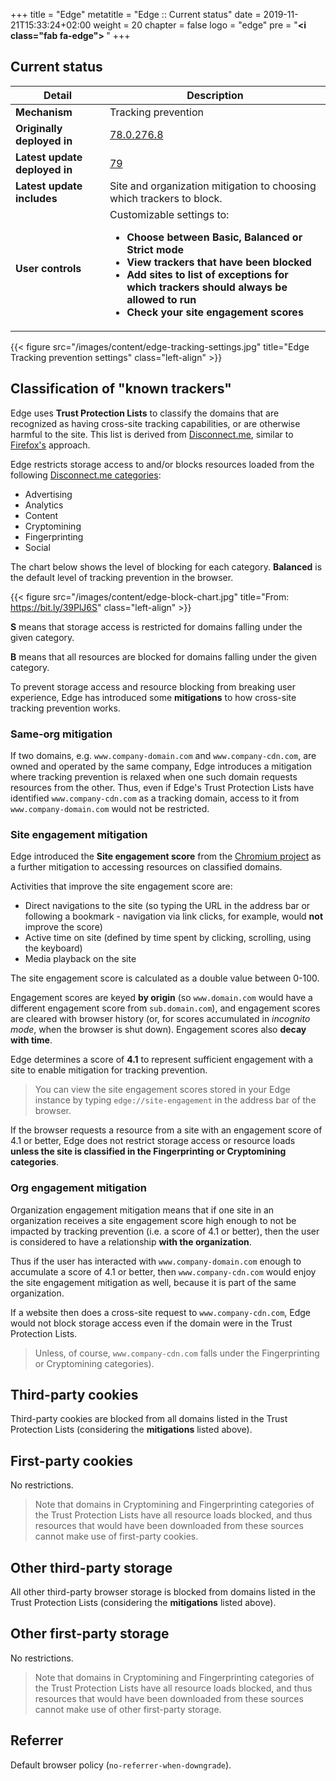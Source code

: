 +++
title = "Edge"
metatitle = "Edge :: Current status"
date = 2019-11-21T15:33:24+02:00
weight = 20
chapter = false
logo = "edge"
pre = "<b><i class=\"fab fa-edge\"></i> </b>"
+++
## Current status

| Detail                          | Description                                                  |
| ----------------------------- | ------------------------------------------------------------ |
| **Mechanism**                 | Tracking prevention                                          |
| **Originally deployed in**    | [78.0.276.8](https://www.microsoftedgeinsider.com/en-us/welcome/update?channel=beta&version=78.0.276.8)                                                     |
| **Latest update deployed in** | [79](https://blogs.windows.com/msedgedev/2019/12/03/improving-tracking-prevention-microsoft-edge-79/) |
| **Latest update includes** | Site and organization mitigation to choosing which trackers to block. |
| **User controls** | Customizable settings to: <ul><li>**Choose between Basic, Balanced or Strict mode**</li><li>**View trackers that have been blocked**</li><li>**Add sites to list of exceptions for which trackers should always be allowed to run**</li><li>**Check your site engagement scores**</li></ul> |

{{< figure src="/images/content/edge-tracking-settings.jpg" title="Edge Tracking prevention settings" class="left-align" >}}

## Classification of "known trackers"

Edge uses **Trust Protection Lists** to classify the domains that are recognized as having cross-site tracking capabilities, or are otherwise harmful to the site. This list is derived from [Disconnect.me](https://disconnect.me/trackerprotection), similar to [Firefox's](/firefox/) approach.

Edge restricts storage access to and/or blocks resources loaded from the following [Disconnect.me categories](https://disconnect.me/trackerprotection#categories-of-trackers):

* Advertising
* Analytics
* Content
* Cryptomining
* Fingerprinting
* Social

The chart below shows the level of blocking for each category. **Balanced** is the default level of tracking prevention in the browser.

{{< figure src="/images/content/edge-block-chart.jpg" title="From: https://bit.ly/39PlJ6S" class="left-align" >}}

**S** means that storage access is restricted for domains falling under the given category. 

**B** means that all resources are blocked for domains falling under the given category. 

To prevent storage access and resource blocking from breaking user experience, Edge has introduced some **mitigations** to how cross-site tracking prevention works.

### Same-org mitigation

If two domains, e.g. `www.company-domain.com` and `www.company-cdn.com`, are owned and operated by the same company, Edge introduces a mitigation where tracking prevention is relaxed when one such domain requests resources from the other. Thus, even if Edge's Trust Protection Lists have identified `www.company-cdn.com` as a tracking domain, access to it from `www.company-domain.com` would not be restricted.

### Site engagement mitigation

Edge introduced the **Site engagement score** from the [Chromium project](https://www.chromium.org/developers/design-documents/site-engagement) as a further mitigation to accessing resources on classified domains.

Activities that improve the site engagement score are:

* Direct navigations to the site (so typing the URL in the address bar or following a bookmark - navigation via link clicks, for example, would **not** improve the score)
* Active time on site (defined by time spent by clicking, scrolling, using the keyboard)
* Media playback on the site

The site engagement score is calculated as a double value between 0-100. 

Engagement scores are keyed **by origin** (so `www.domain.com` would have a different engagement score from `sub.domain.com`), and engagement scores are cleared with browser history (or, for scores accumulated in *incognito mode*, when the browser is shut down). Engagement scores also **decay with time**.

Edge determines a score of **4.1** to represent sufficient engagement with a site to enable mitigation for tracking prevention. 

>  You can view the site engagement scores stored in your Edge instance by typing `edge://site-engagement` in the address bar of the browser.

If the browser requests a resource from a site with an engagement score of 4.1 or better, Edge does not restrict storage access or resource loads **unless the site is classified in the Fingerprinting or Cryptomining categories**. 

### Org engagement mitigation

Organization engagement mitigation means that if one site in an organization receives a site engagement score high enough to not be impacted by tracking prevention (i.e. a score of 4.1 or better), then the user is considered to have a relationship **with the organization**.

Thus if the user has interacted with `www.company-domain.com` enough to accumulate a score of 4.1 or better, then `www.company-cdn.com` would enjoy the site engagement mitigation as well, because it is part of the same organization.

If a website then does a cross-site request to `www.company-cdn.com`, Edge would not block storage access even if the domain were in the Trust Protection Lists.

> Unless, of course, `www.company-cdn.com` falls under the Fingerprinting or Cryptomining categories).

## Third-party cookies

Third-party cookies are blocked from all domains listed in the Trust Protection Lists (considering the **mitigations** listed above).

## First-party cookies

No restrictions.

> Note that domains in Cryptomining and Fingerprinting categories of the Trust Protection Lists have all resource loads blocked, and thus resources that would have been downloaded from these sources cannot make use of first-party cookies.

## Other third-party storage

All other third-party browser storage is blocked from domains listed in the Trust Protection Lists (considering the **mitigations** listed above).

## Other first-party storage

No restrictions.

> Note that domains in Cryptomining and Fingerprinting categories of the Trust Protection Lists have all resource loads blocked, and thus resources that would have been downloaded from these sources cannot make use of other first-party storage.

## Referrer

Default browser policy (`no-referrer-when-downgrade`).